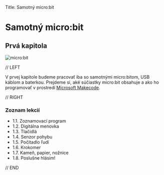 Title:   Samotný micro:bit

# Samotný micro:bit
## Prvá kapitola

![micro:bit](images/project-arrow.JPG)

// LEFT

V prvej kapitole budeme pracovať iba so samotnými micro:bitom, USB káblom a baterkou. Prejdeme si, aké súčiastky micro:bit obsahuje a ako ho programovať v prostredí [Microsoft Makecode](https://makecode.microbit.org/).


// RIGHT

### Zoznam lekcií

* 1.1. Zoznamovací program
* 1.2. Digitálna menovka
* 1.3. Tlačidlá
* 1.4. Senzor pohybu
* 1.5. Počítadlo ľudí
* 1.6. Krokomer
* 1.7. Kameň, papier, nožnice
* 1.8. Poslušne hlásim! 

// END